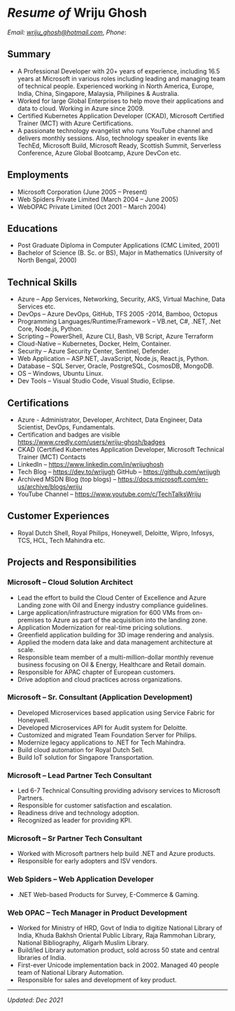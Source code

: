 
# *Resume of* Wriju Ghosh
*Email: wriju_ghosh@hotmail.com*, *Phone*: 

## Summary
- A Professional Developer with 20+ years of experience, including 16.5 years at Microsoft in various roles including leading and managing team of technical people. Experienced working in North America, Europe, India, China, Singapore, Malaysia, Philipines & Australia. 
- Worked for large Global Enterprises to help move their applications and data to cloud. Working in Azure since 2009. 
- Certified Kubernetes Application Developer (CKAD), Microsoft Certified Trainer (MCT) with Azure Certifications.
- A passionate technology evangelist who runs YouTube channel and delivers monthly sessions. Also, technology speaker in events like TechEd, Microsoft Build, Microsoft Ready, Scottish Summit, Serverless Conference, Azure Global Bootcamp, Azure DevCon etc. 

## Employments 
- Microsoft Corporation (June 2005 – Present)
- Web Spiders Private Limited (March 2004 – June 2005)
- WebOPAC Private Limited (Oct 2001 – March 2004)

## Educations
- Post Graduate Diploma in Computer Applications (CMC Limited, 2001)
- Bachelor of Science (B. Sc. or BS), Major in Mathematics (University of North Bengal, 2000)

## Technical Skills
- Azure – App Services, Networking, Security, AKS, Virtual Machine, Data Services etc.
- DevOps – Azure DevOps, GitHub, TFS 2005 -2014, Bamboo, Octopus
- Programming Languages/Runtime/Framework – VB.net, C#, .NET, .Net Core, Node.js, Python.
- Scripting – PowerShell, Azure CLI, Bash, VB Script, Azure Terraform
- Cloud-Native – Kubernetes, Docker, Helm, Container.
- Security – Azure Security Center, Sentinel, Defender.
- Web Application – ASP.NET, JavaScript, Node.js, React.js, Python.
- Database – SQL Server, Oracle, PostgreSQL, CosmosDB, MongoDB. 
- OS – Windows, Ubuntu Linux.
- Dev Tools – Visual Studio Code, Visual Studio, Eclipse.

## Certifications
- Azure - Administrator, Developer, Architect, Data Engineer, Data Scientist, DevOps, Fundamentals. 
- Certification and badges are visible https://www.credly.com/users/wriju-ghosh/badges 
- CKAD (Certified Kubernetes Application Developer, Microsoft Technical Trainer (MCT)
Contacts
- LinkedIn – https://www.linkedin.com/in/wrijughosh
- Tech Blog – https://dev.to/wrijugh GitHub – https://github.com/wrijugh 
- Archived MSDN Blog (top blogs) – https://docs.microsoft.com/en-us/archive/blogs/wriju
- YouTube Channel – https://www.youtube.com/c/TechTalksWriju 

## Customer Experiences
- Royal Dutch Shell, Royal Philips, Honeywell, Deloitte, Wipro, Infosys, TCS, HCL, Tech Mahindra etc.

## Projects and Responsibilities

### Microsoft – Cloud Solution Architect
- Lead the effort to build the Cloud Center of Excellence and Azure Landing zone with Oil and Energy industry compliance guidelines.
- Large application/infrastructure migration for 600 VMs from on-premises to Azure as part of the acquisition into the landing zone. 
- Application Modernization for real-time pricing solutions. 
- Greenfield application building for 3D image rendering and analysis. 
- Applied the modern data lake and data management architecture at scale.
- Responsible team member of a multi-million-dollar monthly revenue business focusing on Oil & Energy, Healthcare and Retail domain. 
- Responsible for APAC chapter of European customers. 
- Drive adoption and cloud practices across organizations. 

### Microsoft – Sr. Consultant (Application Development)
- Developed Microservices based application using Service Fabric for Honeywell.
- Developed Microservices API for Audit system for Deloitte.
- Customized and migrated Team Foundation Server for Philips. 
- Modernize legacy applications to .NET for Tech Mahindra. 
- Build cloud automation for Royal Dutch Sell.
- Build IoT solution for Singapore Transportation.

### Microsoft – Lead Partner Tech Consultant
- Led 6-7 Technical Consulting providing advisory services to Microsoft Partners. 
- Responsible for customer satisfaction and escalation. 
- Readiness drive and technology adoption. 
- Recognized as leader for providing KPI. 

### Microsoft – Sr Partner Tech Consultant
- Worked with Microsoft partners help build .NET and Azure products. 
- Responsible for early adopters and ISV vendors.

### Web Spiders – Web Application Developer 
- .NET Web-based Products for Survey, E-Commerce & Gaming.

### Web OPAC – Tech Manager in Product Development 
- Worked for Ministry of HRD, Govt of India to digitize National Library of India, Khuda Bakhsh Oriental Public Library, Raja Rammohan Library, National Bibliography, Aligarh Muslim Library. 
- Build/led Library automation product, sold across 50 state and central libraries of India. 
- First-ever Unicode implementation back in 2002. Managed 40 people team of National Library Automation.
- Responsible for sales and development of key product.

---
*Updated: Dec 2021*
